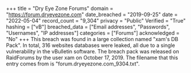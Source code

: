 +++
title = "Dry Eye Zone Forums"
domain = "https://forum.dryeyezone.com"
date_breached = "2019-09-25"
date = "2022-05-04"
record_count = "9,304"
privacy = "Public"
Verified = "True"
hashing = ["vB"]
breached_data = ["Email addresses", "Passwords", "Usernames", "IP addresses"]
categories = ["Forums"]
acknowledged = "No"
+++
This breach was found in a large collection named "xam's DB Pack". In total, 316 websites databases were leaked, all due to a single vulnerability in the vBulletin software. The breach pack was released on RaidForums by the user xam on October 17, 2019. The filename that this entry comes from is "forum.dryeyezone.com_9304.txt".
